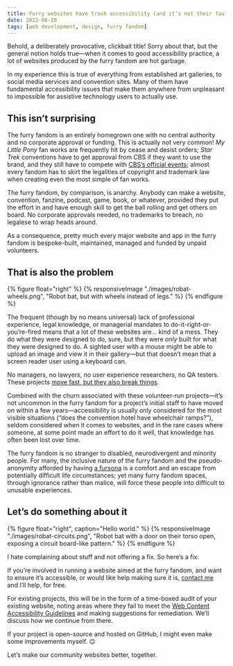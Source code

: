 ```yaml
---
title: Furry websites have trash accessibility (and it’s not their fault)
date: 2022-06-28
tags: [web development, design, furry fandom]
---
```


Behold, a deliberately provocative, clickbait title! Sorry about that, but the general notion holds true—when it comes to good accessibility practice, a lot of websites produced by the furry fandom are hot garbage.

In my experience this is true of everything from established art galleries, to social media services and convention sites. Many of them have fundamental accessibility issues that make them anywhere from unpleasant to impossible for assistive technology users to actually use.

## This isn’t surprising

The furry fandom is an entirely homegrown one with no central authority and no corporate approval or funding. This is actually not very common! _My Little Pony_ fan works are frequently hit by cease and desist orders; _Star Trek_ conventions have to get approval from CBS if they want to use the brand, and they still have to compete with [CBS’s official events](https://www.startrekmissions.com); almost every fandom has to skirt the legalities of copyright and trademark law when creating even the most simple of fan works.

The furry fandom, by comparison, is anarchy. Anybody can make a website, convention, fanzine, podcast, game, book, or whatever, provided they put the effort in and have enough skill to get the ball rolling and get others on board. No corporate approvals needed, no trademarks to breach, no legalese to wrap heads around.

As a consequence, pretty much every major website and app in the furry fandom is bespoke-built, maintained, managed and funded by unpaid volunteers.

## That is also the problem

{% figure float="right" %}
{% responsiveImage "./images/robat-wheels.png", "Robot bat, but with wheels instead of legs." %}
{% endfigure %}

The frequent (though by no means universal) lack of professional experience, legal knowledge, or managerial mandates to do-it-right-or-you’re-fired means that a lot of these websites are... kind of a mess. They do what they were designed to do, sure, but they were _only_ built for what they were designed to do. A sighted user with a mouse might be able to upload an image and view it in their gallery—but that doesn’t mean that a screen reader user using a keyboard can.

No managers, no lawyers, no user experience researchers, no QA testers. These projects [move fast, but they also break things](https://hbr.org/2019/01/the-era-of-move-fast-and-break-things-is-over).

Combined with the churn associated with these volunteer-run projects—it’s not uncommon in the furry fandom for a project’s initial staff to have moved on within a few years—accessibility is usually only considered for the most visible situations (“does the convention hotel have wheelchair ramps?”), seldom considered when it comes to websites, and in the rare cases where someone, at some point made an effort to do it well, that knowledge has often been lost over time.

The furry fandom is no stranger to disabled, neurodivergent and minority people. For many, the inclusive nature of the furry fandom and the pseudo-anonymity afforded by having [a fursona](https://en.wikipedia.org/wiki/Fursona) is a comfort and an escape from potentially difficult life circumstances; yet many furry fandom spaces, through ignorance rather than malice, will force these people into difficult to unusable experiences.

## Let’s do something about it

{% figure float="right", caption="Hello world." %}
{% responsiveImage "./images/robat-circuits.png", "Robot bat with a door on their torso open, exposing a circuit board-like pattern." %}
{% endfigure %}

I hate complaining about stuff and not offering a fix. So here’s a fix:

If you’re involved in running a website aimed at the furry fandom, and want to ensure it’s accessible, or would like help making sure it is, [contact me](/contact) and I’ll help, for free.

For existing projects, this will be in the form of a time-boxed audit of your existing website, noting areas where they fail to meet the [Web Content Accessibility Guidelines](https://www.w3.org/TR/WCAG21/) and making suggestions for remediation. We’ll discuss how we continue from there.

If your project is open-source and hosted on GitHub, I might even make some improvements myself. 😉

Let’s make our community websites better, together.

